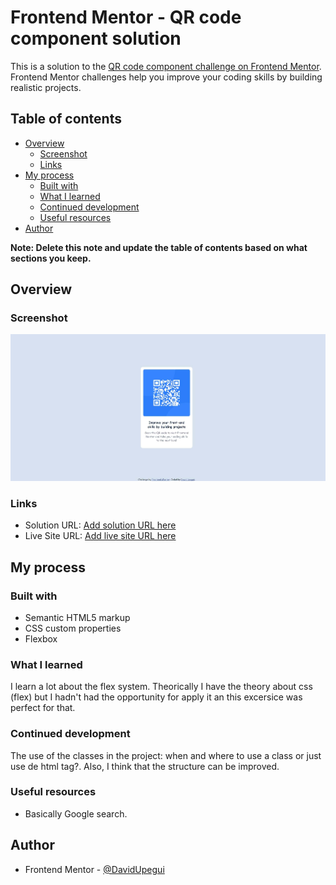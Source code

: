 # Frontend Mentor - QR code component solution

This is a solution to the [QR code component challenge on Frontend Mentor](https://www.frontendmentor.io/challenges/qr-code-component-iux_sIO_H). Frontend Mentor challenges help you improve your coding skills by building realistic projects. 

## Table of contents

- [Overview](#overview)
  - [Screenshot](#screenshot)
  - [Links](#links)
- [My process](#my-process)
  - [Built with](#built-with)
  - [What I learned](#what-i-learned)
  - [Continued development](#continued-development)
  - [Useful resources](#useful-resources)
- [Author](#author)

**Note: Delete this note and update the table of contents based on what sections you keep.**

## Overview
### Screenshot

![](./screenshot.jpg)

### Links
- Solution URL: [Add solution URL here](https://your-solution-url.com)
- Live Site URL: [Add live site URL here](https://your-live-site-url.com)

## My process
### Built with
- Semantic HTML5 markup
- CSS custom properties
- Flexbox

### What I learned
I learn a lot about the flex system. Theorically I have the theory about css (flex) but I hadn't had the opportunity for apply it an this excersice was perfect for that.

### Continued development
The use of the classes in the project: when and where to use a class or just use de html tag?. Also, I think that the structure can be improved.

### Useful resources
- Basically Google search.

## Author
- Frontend Mentor - [@DavidUpegui](https://www.frontendmentor.io/profile/DavidUpegui)

